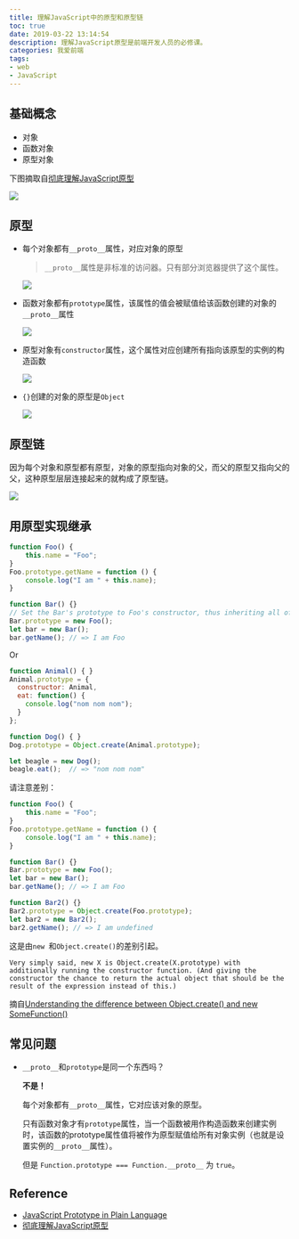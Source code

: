 ```yaml
---
title: 理解JavaScript中的原型和原型链
toc: true
date: 2019-03-22 13:14:54
description: 理解JavaScript原型是前端开发人员的必修课。
categories: 我爱前端
tags: 
- web
- JavaScript
---
```

## 基础概念

- 对象
- 函数对象
- 原型对象

下图摘取自[彻底理解JavaScript原型](https://www.cnblogs.com/wilber2013/p/4924309.html)

![](/images/js-prototype-4.png)

 

## 原型

- 每个对象都有`__proto__`属性，对应对象的原型

	> `__proto__`属性是非标准的访问器。只有部分浏览器提供了这个属性。
	
	![](/images/js-prototype-2.png) 
	
- 函数对象都有`prototype`属性，该属性的值会被赋值给该函数创建的对象的`__proto__`属性

  ![](/images/js-prototype-5.png) 

- 原型对象有`constructor`属性，这个属性对应创建所有指向该原型的实例的构造函数

  ![](/images/js-prototype-3.png)  

- `{}`创建的对象的原型是`Object`

  ![](/images/js-prototype-6.png) 

## 原型链

因为每个对象和原型都有原型，对象的原型指向对象的父，而父的原型又指向父的父，这种原型层层连接起来的就构成了原型链。

![](/images/js-prototype-7.png) 

## 用原型实现继承

```js
function Foo() { 
    this.name = "Foo"; 
}
Foo.prototype.getName = function () { 
    console.log("I am " + this.name); 
}

function Bar() {}
// Set the Bar's prototype to Foo's constructor, thus inheriting all of Foo.prototype methods and properties.
Bar.prototype = new Foo();
let bar = new Bar(); 
bar.getName(); // => I am Foo
```

Or

```js
function Animal() { }
Animal.prototype = {
  constructor: Animal,
  eat: function() {
    console.log("nom nom nom");
  }
};

function Dog() { }
Dog.prototype = Object.create(Animal.prototype);

let beagle = new Dog();
beagle.eat();  // => "nom nom nom"
```

请注意差别：

```js
function Foo() { 
    this.name = "Foo"; 
}
Foo.prototype.getName = function () { 
    console.log("I am " + this.name); 
}

function Bar() {}
Bar.prototype = new Foo();
let bar = new Bar(); 
bar.getName(); // => I am Foo

function Bar2() {}
Bar2.prototype = Object.create(Foo.prototype);
let bar2 = new Bar2(); 
bar2.getName(); // => I am undefined
```

这是由`new `和`Object.create()`的差别引起。

```
Very simply said, new X is Object.create(X.prototype) with additionally running the constructor function. (And giving the constructor the chance to return the actual object that should be the result of the expression instead of this.)
```

摘自[Understanding the difference between Object.create() and new SomeFunction()](https://stackoverflow.com/questions/4166616/understanding-the-difference-between-object-create-and-new-somefunction)

## 常见问题

- `__proto__`和`prototype`是同一个东西吗？

  **不是！**

  每个对象都有`__proto__`属性，它对应该对象的原型。

  只有函数对象才有`prototype`属性，当一个函数被用作构造函数来创建实例时，该函数的prototype属性值将被作为原型赋值给所有对象实例（也就是设置实例的`__proto__`属性）。

  但是 `Function.prototype === Function.__proto__` 为 `true`。

## Reference

- [JavaScript Prototype in Plain Language](http://javascriptissexy.com/javascript-prototype-in-plain-detailed-language/)
- [彻底理解JavaScript原型](https://www.cnblogs.com/wilber2013/p/4924309.html)




